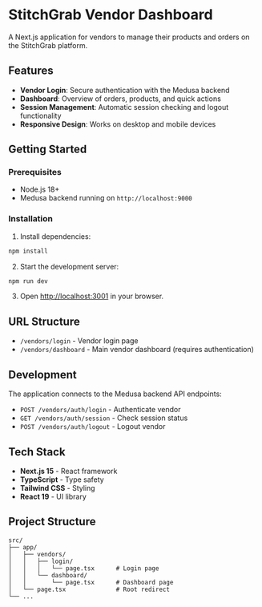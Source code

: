 # StitchGrab Vendor Dashboard

A Next.js application for vendors to manage their products and orders on the StitchGrab platform.

## Features

- **Vendor Login**: Secure authentication with the Medusa backend
- **Dashboard**: Overview of orders, products, and quick actions
- **Session Management**: Automatic session checking and logout functionality
- **Responsive Design**: Works on desktop and mobile devices

## Getting Started

### Prerequisites

- Node.js 18+ 
- Medusa backend running on `http://localhost:9000`

### Installation

1. Install dependencies:
```bash
npm install
```

2. Start the development server:
```bash
npm run dev
```

3. Open [http://localhost:3001](http://localhost:3001) in your browser.

## URL Structure

- `/vendors/login` - Vendor login page
- `/vendors/dashboard` - Main vendor dashboard (requires authentication)

## Development

The application connects to the Medusa backend API endpoints:

- `POST /vendors/auth/login` - Authenticate vendor
- `GET /vendors/auth/session` - Check session status
- `POST /vendors/auth/logout` - Logout vendor

## Tech Stack

- **Next.js 15** - React framework
- **TypeScript** - Type safety
- **Tailwind CSS** - Styling
- **React 19** - UI library

## Project Structure

```
src/
├── app/
│   ├── vendors/
│   │   ├── login/
│   │   │   └── page.tsx      # Login page
│   │   └── dashboard/
│   │       └── page.tsx      # Dashboard page
│   └── page.tsx              # Root redirect
└── ...
```
